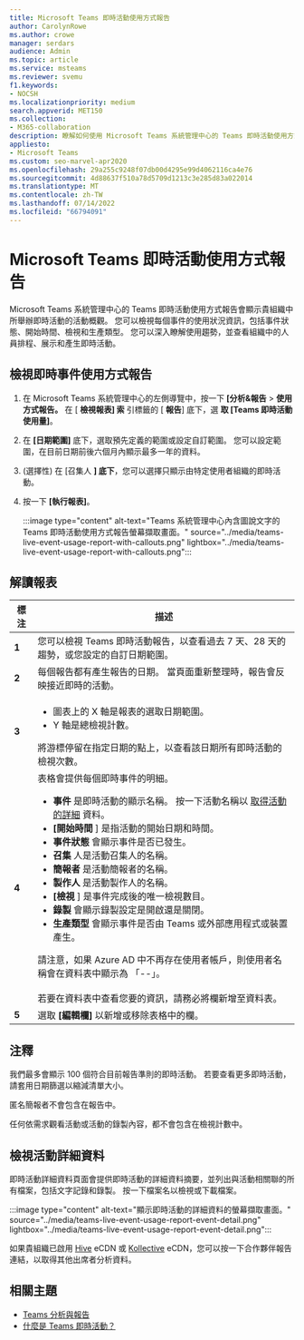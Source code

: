 ```yaml
---
title: Microsoft Teams 即時活動使用方式報告
author: CarolynRowe
ms.author: crowe
manager: serdars
audience: Admin
ms.topic: article
ms.service: msteams
ms.reviewer: svemu
f1.keywords:
- NOCSH
ms.localizationpriority: medium
search.appverid: MET150
ms.collection:
- M365-collaboration
description: 瞭解如何使用 Microsoft Teams 系統管理中心的 Teams 即時活動使用方式報告，以取得貴組織中 Teams 即時活動活動的概觀。
appliesto:
- Microsoft Teams
ms.custom: seo-marvel-apr2020
ms.openlocfilehash: 29a255c9248f07db00d4295e99d4062116ca4e76
ms.sourcegitcommit: 4d88637f510a78d5709d1213c3e285d83a022014
ms.translationtype: MT
ms.contentlocale: zh-TW
ms.lasthandoff: 07/14/2022
ms.locfileid: "66794091"
---
```

# <a name="microsoft-teams-live-event-usage-report"></a>Microsoft Teams 即時活動使用方式報告

Microsoft Teams 系統管理中心的 Teams 即時活動使用方式報告會顯示貴組織中所舉辦即時活動的活動概觀。 您可以檢視每個事件的使用狀況資訊，包括事件狀態、開始時間、檢視和生產類型。 您可以深入瞭解使用趨勢，並查看組織中的人員排程、展示和產生即時活動。

## <a name="view-the-live-event-usage-report"></a>檢視即時事件使用方式報告

1. 在 Microsoft Teams 系統管理中心的左側導覽中，按一下 **[分析&報告**  >  **使用方式報告。** 在 [ **檢視報表] 索** 引標籤的 [ **報告**] 底下，選 **取 [Teams 即時活動使用量]**。
2. 在 **[日期範圍]** 底下，選取預先定義的範圍或設定自訂範圍。 您可以設定範圍，在目前日期前後六個月內顯示最多一年的資料。
3.  (選擇性) 在 [召集人 **] 底下**，您可以選擇只顯示由特定使用者組織的即時活動。
4. 按一下 **[執行報表]**。  

   :::image type="content" alt-text="Teams 系統管理中心內含圖說文字的 Teams 即時活動使用方式報告螢幕擷取畫面。" source="../media/teams-live-event-usage-report-with-callouts.png" lightbox="../media/teams-live-event-usage-report-with-callouts.png":::

## <a name="interpret-the-report"></a>解讀報表

|標注 |描述  |
|--------|-------------|
|**1**   |您可以檢視 Teams 即時活動報告，以查看過去 7 天、28 天的趨勢，或您設定的自訂日期範圍。 |
|**2**   |每個報告都有產生報告的日期。 當頁面重新整理時，報告會反映接近即時的活動。 |
|**3**   |<ul><li>圖表上的 X 軸是報表的選取日期範圍。</li> <li> Y 軸是總檢視計數。</li> </ul>將游標停留在指定日期的點上，以查看該日期所有即時活動的檢視次數。|
|**4**   |表格會提供每個即時事件的明細。 <ul><li>**事件** 是即時活動的顯示名稱。 按一下活動名稱以 [取得活動的詳細](#view-event-details) 資料。 </li> <li>**[開始時間** ] 是指活動的開始日期和時間。</li> <li>**事件狀態** 會顯示事件是否已發生。  </li><li>**召集** 人是活動召集人的名稱。</li> <li>**簡報者** 是活動簡報者的名稱。</li><li>**製作人** 是活動製作人的名稱。</li><li>**[檢視** ] 是事件完成後的唯一檢視數目。</li><li>**錄製** 會顯示錄製設定是開啟還是關閉。</li><li>**生產類型** 會顯示事件是否由 Teams 或外部應用程式或裝置產生。</li></li> </ul>請注意，如果 Azure AD 中不再存在使用者帳戶，則使用者名稱會在資料表中顯示為 「--」。 <br><br>若要在資料表中查看您要的資訊，請務必將欄新增至資料表。 |
|**5**   |選取 **[編輯欄]** 以新增或移除表格中的欄。|

## <a name="notes"></a>注釋
我們最多會顯示 100 個符合目前報告準則的即時活動。 若要查看更多即時活動，請套用日期篩選以縮減清單大小。

匿名簡報者不會包含在報告中。

任何依需求觀看活動或活動的錄製內容，都不會包含在檢視計數中。 

## <a name="view-event-details"></a>檢視活動詳細資料

即時活動詳細資料頁面會提供即時活動的詳細資料摘要，並列出與活動相關聯的所有檔案，包括文字記錄和錄製。 按一下檔案名以檢視或下載檔案。

:::image type="content" alt-text="顯示即時活動的詳細資料的螢幕擷取畫面。" source="../media/teams-live-event-usage-report-event-detail.png" lightbox="../media/teams-live-event-usage-report-event-detail.png":::

如果貴組織已啟用 [Hive](https://www.hivestreaming.com/partners/integration-partners/microsoft/) eCDN 或 [Kollective](https://kollective.com) eCDN，您可以按一下合作夥伴報告連結，以取得其他出席者分析資料。

## <a name="related-topics"></a>相關主題

- [Teams 分析與報告](teams-reporting-reference.md)
- [什麼是 Teams 即時活動？](../teams-live-events/what-are-teams-live-events.md)
